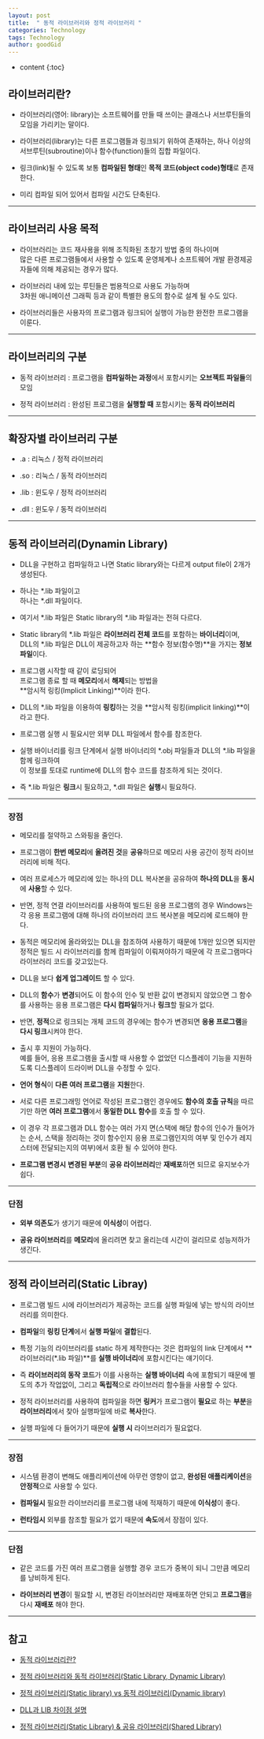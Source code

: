 ```yaml
---
layout: post
title:  " 동적 라이브러리와 정적 라이브러리 "
categories: Technology
tags: Technology
author: goodGid
---
```

* content
{:toc}

## 라이브러리란?

* 라이브러리(영어: library)는 소프트웨어를 만들 때 쓰이는 클래스나 서브루틴들의 모임을 가리키는 말이다.

* 라이브러리(library)는 다른 프로그램들과 링크되기 위하여 존재하는, 하나 이상의 서브루틴(subroutine)이나 함수(function)들의 집합 파일이다.

* 링크(link)될 수 있도록 보통 **컴파일된 형태**인 **목적 코드(object code)형태**로 존재한다.

* 미리 컴파일 되어 있어서 컴파일 시간도 단축된다.










---

## 라이브러리 사용 목적

* 라이브러리는 코드 재사용을 위해 조직화된 초창기 방법 중의 하나이며 <br> 많은 다른 프로그램들에서 사용할 수 있도록 운영체계나 소프트웨어 개발 환경제공자들에 의해 제공되는 경우가 많다. 

* 라이브러리 내에 있는 루틴들은 범용적으로 사용도 가능하며 <br> 3차원 애니메이션 그래픽 등과 같이 특별한 용도의 함수로 설계 될 수도 있다. 

* 라이브러리들은 사용자의 프로그램과 링크되어 실행이 가능한 완전한 프로그램을 이룬다.

---

## 라이브러리의 구분

* 동적 라이브러리 : 프로그램을 **컴파일하는 과정**에서 포함시키는 **오브젝트 파일들**의 모임

* 정적 라이브러리 : 완성된 프로그램을 **실행할 때** 포함시키는 **동적 라이브러리**

---

## 확장자별 라이브러리 구분 

* .a   : 리눅스  / 정적 라이브러리

* .so  : 리눅스  / 동적 라이브러리

* .lib  : 윈도우  / 정적 라이브러리

* .dll  : 윈도우  / 동적 라이브러리

---


## 동적 라이브러리(Dynamin Library)

* DLL을 구현하고 컴파일하고 나면 Static library와는 다르게 output file이 2개가 생성된다.

* 하나는 *.lib 파일이고 <br> 하나는 *.dll 파일이다.

* 여기서 *.lib 파일은 Static library의 *.lib 파일과는 전혀 다르다.

* Static library의 *.lib 파일은 **라이브러리 전체 코드**를 포함하는 **바이너리**이며, <br> DLL의 *.lib 파일은 DLL이 제공하고자 하는 **함수 정보(함수명)**을 가지는 **정보 파일**이다.

* 프로그램 시작할 때 같이 로딩되어  <br> 프로그램 종료 할 때 **메모리**에서 **해제**되는 방법을 <br> **암시적 링킹(Implicit Linking)**이라 한다.

* DLL의 *.lib 파일을 이용하여 **링킹**하는 것을 **암시적 링킹(implicit linking)**이라고 한다.

* 프로그램 실행 시 필요시만 외부 DLL 파일에서 함수를 참조한다.

* 실행 바이너리를 링크 단계에서 실행 바이너리의 *.obj 파일들과 DLL의 *.lib 파일을 함께 링크하여 <br> 이 정보를 토대로 runtime에 DLL의 함수 코드를 참조하게 되는 것이다.

* 즉 *.lib 파일은 **링크**시 필요하고, *.dll 파일은 **실행**시 필요하다.



---

### 장점

* 메모리를 절약하고 스와핑을 줄인다.

* 프로그램이 **한번 메모리**에 **올려진 것**을 **공유**하므로 메모리 사용 공간이 정적 라이브러리에 비해 적다.

* 여러 프로세스가 메모리에 있는 하나의 DLL 복사본을 공유하여 **하나의 DLL**을 **동시**에 **사용**할 수 있다. 

* 반면, 정적 연결 라이브러리를 사용하여 빌드된 응용 프로그램의 경우 Windows는 각 응용 프로그램에 대해 하나의 라이브러리 코드 복사본을 메모리에 로드해야 한다.

* 동적은 메모리에 올라와있는 DLL을 참조하여 사용하기 때문에 1개만 있으면 되지만 <br> 정적은 빌드 시 라이브러리를 함께 컴파일이 이뤄져야하기 때문에 각 프로그램마다 라이브러리 코드를 갖고있는다.

* DLL을 보다 **쉽게 업그레이드** 할 수 있다. 

* DLL의 **함수**가 **변경**되어도 이 함수의 인수 및 반환 값이 변경되지 않았으면 그 함수를 사용하는 응용 프로그램은 **다시 컴파일**하거나 **링크**할 필요가 없다. 

* 반면, **정적**으로 링크되는 개체 코드의 경우에는 함수가 변경되면 **응용 프로그램**을 **다시 링크**시켜야 한다.

* 출시 후 지원이 가능하다. <br> 예를 들어, 응용 프로그램을 출시할 때 사용할 수 없었던 디스플레이 기능을 지원하도록 디스플레이 드라이버 DLL을 수정할 수 있다.

* **언어 형식**이 **다른 여러 프로그램**을 **지원**한다. 

* 서로 다른 프로그래밍 언어로 작성된 프로그램인 경우에도 **함수의 호출 규칙**을 따르기만 하면 **여러 프로그램**에서 **동일한 DLL 함수**를 호출 할 수 있다. 

* 이 경우 각 프로그램과 DLL 함수는 여러 가지 면(스택에 해당 함수의 인수가 들어가는 순서, 스택을 정리하는 것이 함수인지 응용 프로그램인지의 여부 및 인수가 레지스터에 전달되는지의 여부)에서 호환 될 수 있어야 한다.

* **프로그램 변경시** **변경된 부분**의 **공유 라이브러리**만 **재배포**하면 되므로 유지보수가 쉽다. 

---

### 단점

* **외부 의존도**가 생기기 때문에 **이식성**이 어렵다.

* **공유 라이브러리**를 **메모리**에 올리려면 찾고 올리는데 시간이 걸리므로 성능저하가 생긴다.

---

## 정적 라이브러리(Static Libray)

* 프로그램 빌드 시에 라이브러리가 제공하는 코드를 실행 파일에 넣는 방식의 라이브러리를 의미한다.

* **컴파일**의 **링킹 단계**에서 **실행 파일**에 **결합**된다.

* 특정 기능의 라이브러리를 static 하게 제작한다는 것은 컴파일의 link 단계에서 **라이브러리(*.lib 파일)**를 **실행 바이너리**에 포함시킨다는 얘기이다.

* 즉 **라이브러리의 동작 코드**가 이를 사용하는 **실행 바이너리** 속에 포함되기 때문에 별도의 추가 작업없이, 그리고 **독립적**으로 라이브러리 함수들을 사용할 수 있다.

* 정적 라이브러리를 사용하여 컴파일을 하면 **링커**가 프로그램이 **필요**로 하는 **부분**을 **라이브러리**에서 찾아 실행파일에 바로 **복사**한다. 

* 실행 파일에 다 들어가기 때문에 **실행 시** 라이브러리가 필요없다. 


---

### 장점

* 시스템 환경이 변해도 애플리케이션에 아무런 영향이 없고, **완성된 애플리케이션**을 **안정적**으로 사용할 수 있다.

* **컴파일시** 필요한 라이브러리를 프로그램 내에 적재하기 때문에 **이식성**이 좋다.

* **런타임시** 외부를 참조할 필요가 없기 때문에 **속도**에서 장점이 있다.

---

### 단점

* 같은 코드를 가진 여러 프로그램을 실행할 경우 코드가 중복이 되니 그만큼 메모리를 낭비하게 된다.

* **라이브러리 변경**이 필요할 시, 변경된 라이브러리만 재배포하면 안되고 **프로그램**을 다시 **재배포** 해야 한다.         




---

## 참고

* [동적 라이브러리란?](http://cillic.tistory.com/5)


* [정적 라이브러리와 동적 라이브러리(Static Library, Dynamic Library)](https://m.blog.naver.com/PostView.nhn?blogId=kr_dukie27&logNo=10175747579&proxyReferer=https%3A%2F%2Fwww.google.co.kr%2F)

* [정적 라이브러리(Static library) vs 동적 라이브러리(Dynamic library)](http://luyin.tistory.com/201)

* [DLL과 LIB 차이점 설명](http://it4all.tistory.com/16)

* [정적 라이브러리(Static Library) & 공유 라이브러리(Shared Library)](http://sens.tistory.com/33)